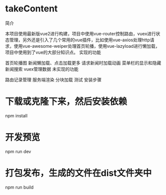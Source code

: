 # takeContent
简介

本项目使用最新版vue2进行构建，项目中使用vue-router控制路由，vuex进行状态管理，另外还是引入了几个常用的vue插件，比如使用vue-axios处理http请求，使用vue-awesome-weiper处理首页轮播，使用vue-lazyload进行懒加载，项目中使用到了vue的大部分知识点。
实现的功能

首页轮播图
新闻懒加载、点击加载更多
请求新闻时加载动画
菜单栏的显示和隐藏
新闻搜索
vuex管理数据
未实现的功能

路由记录管理
服务端渲染
分块加载
测试
安装步骤

# 下载或克隆下来，然后安装依赖
npm install

# 开发预览
npm run dev

# 打包发布，生成的文件在dist文件夹中
npm run build
